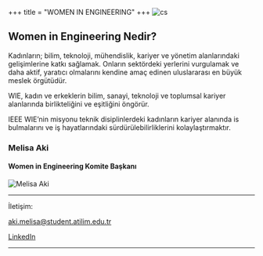 +++
title = "WOMEN IN ENGINEERING"
+++
![cs](/img/comittee_logo/wie_logo.png)

## Women in Engineering Nedir?

Kadınların; bilim, teknoloji, mühendislik, kariyer ve yönetim alanlarındaki gelişimlerine katkı sağlamak. Onların sektördeki yerlerini vurgulamak ve daha aktif, yaratıcı olmalarını kendine amaç edinen uluslararası en büyük meslek örgütüdür. 

WIE, kadın ve erkeklerin bilim, sanayi, teknoloji ve toplumsal kariyer alanlarında birlikteliğini ve eşitliğini öngörür. 

IEEE WIE’nin misyonu teknik disiplinlerdeki kadınların kariyer alanında is bulmalarını ve iş hayatlarındaki sürdürülebilirliklerini kolaylaştırmaktır.

### Melisa Aki
#### Women in Engineering Komite Başkanı
 ![Melisa Aki](/img/yk/aki.jpg)
_________
İletişim:

[aki.melisa@student.atilim.edu.tr](mailto:aki.melisa@student.atilim.edu.tr)

[LinkedIn](https://www.linkedin.com/in/melisa-aki/)
________
